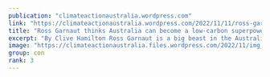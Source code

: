 ```yaml
---
publication: "climateactionaustralia.wordpress.com"
link: "https://climateactionaustralia.wordpress.com/2022/11/11/ross-garnaut-thinks-australia-can-become-a-low-carbon-superpower-clive-hamilton-is-not-convinced-climatecrisis-cop27-brightgreenlies-limitstogrowth/"
title: "Ross Garnaut thinks Australia can become a low-carbon superpower; Clive Hamilton is not convinced #ClimateCrisis #COP27 #BrightGreenLies #LimitsToGrowth"
excerpt: "By Clive Hamilton Ross Garnaut is a big beast in the Australian climate policy world, and a Labor favourite since his days as economic adviser to Bob Hawke. His 2008 Climate Change Review shifted t…"
image: "https://climateactionaustralia.files.wordpress.com/2022/11/img_1969.jpg"
group: con
rank: 3
---
```

